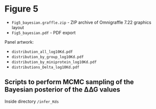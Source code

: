 # Figure 5

* `Fig5_bayesian.graffle.zip` - ZIP archive of Omnigraffle 7.22 graphics layout 
* `Fig5_bayesian.pdf` - PDF export

Panel artwork:
* `distribution_all_log10Kd.pdf`
* `distribution_by_group_log10Kd.pdf`
* `distribution_by_miniprotein_log10Kd.pdf`
* `distributions_Delta_log10Kd.pdf`

## Scripts to perform MCMC sampling of the Bayesian posterior of the ∆∆G values

Inside directory `/infer_Kds`

